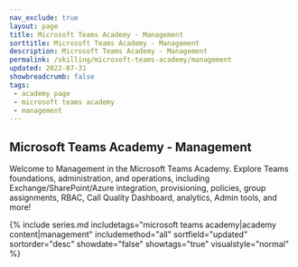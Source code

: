 ```yaml
---
nav_exclude: true
layout: page
title: Microsoft Teams Academy - Management
sorttitle: Microsoft Teams Academy - Management
description: Microsoft Teams Academy - Management
permalink: /skilling/microsoft-teams-academy/management
updated: 2022-07-31
showbreadcrumb: false
tags: 
 - academy page
 - microsoft teams academy
 - management
---
```


## Microsoft Teams Academy - Management

Welcome to Management in the Microsoft Teams Academy. Explore Teams foundations, administration, and operations, including Exchange/SharePoint/Azure integration, provisioning, policies, group assignments, RBAC, Call Quality Dashboard, analytics, Admin tools, and more!

{% include series.md 
    includetags="microsoft teams academy|academy content|management" 
    includemethod="all" 
    sortfield="updated" sortorder="desc" showdate="false" showtags="true"
    visualstyle="normal"
%}